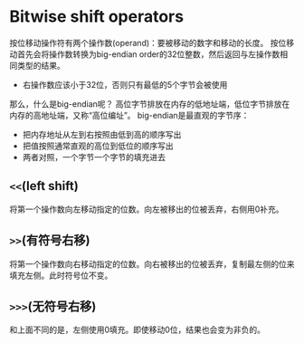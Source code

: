 
# Bitwise shift operators
按位移动操作符有两个操作数(operand)：要被移动的数字和移动的长度。
按位移动首先会将操作数转换为big-endian order的32位整数，然后返回与左操作数相同类型的结果。
- 右操作数应该小于32位，否则只有最低的5个字节会被使用

那么，什么是big-endian呢？
高位字节排放在内存的低地址端，低位字节排放在内存的高地址端，又称“高位编址”。
big-endian是最直观的字节序：
- 把内存地址从左到右按照由低到高的顺序写出
- 把值按照通常直观的高位到低位的顺序写出
- 两者对照，一个字节一个字节的填充进去

## `<<`(left shift)
将第一个操作数向左移动指定的位数。向左被移出的位被丢弃，右侧用0补充。

## `>>`(有符号右移)
将第一个操作数向右移动指定的位数。向右被移出的位被丢弃，复制最左侧的位来填充左侧。此时符号位不变。

## `>>>`(无符号右移)
和上面不同的是，左侧使用0填充。即使移动0位，结果也会变为非负的。